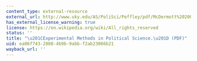 ```yaml
---
content_type: external-resource
external_url: http://www.uky.edu/AS/PoliSci/Peffley/pdf/McDermott%202002%20EXPERIMENTAL%20METHODS%20IN%20POLITICAL%20SCIENCE.pdf
has_external_license_warning: true
license: https://en.wikipedia.org/wiki/All_rights_reserved
status: ''
title: "\u201CExperimental Methods in Political Science.\u201D (PDF)"
uid: ea06f743-2808-4b9b-9abb-f2ab23066b21
wayback_url: ''
---
```

